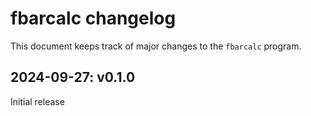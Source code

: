# fbarcalc changelog

This document keeps track of major changes to the `fbarcalc` program.

## 2024-09-27: v0.1.0

Initial release
